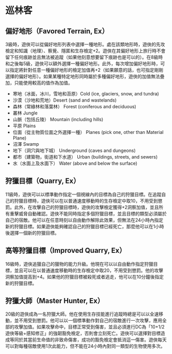 # 巡林客

## 偏好地形（Favored Terrain, Ex）
3級時，遊俠可以從偏好地形列表中選擇一種地形。處在該類地形時，遊俠的先攻檢定和知識（地理）、察覺、隱匿和生存檢定+2。遊俠在其偏好地形上旅行時不會留下任何痕跡並且無法被追蹤（如果他刻意想要留下痕跡也是可以的）。在8級時和之後每5級，遊俠可以額外選擇一種偏好地形。此外，每次增加偏好地形時，可以指定將針對任意一種偏好地形的檢定加值再+2（如果願意的話，也可指定剛剛選擇的偏好地形）。如果某種特定地形同時屬於多種偏好地形，遊俠的加值無法疊加，只能使用較高的值作為加值。

- 寒地（冰面，冰川，雪地和苔原）Cold (ice, glaciers, snow, and tundra)
- 沙漠（沙地和荒地）Desert (sand and wastelands)
- 森林（常綠林和落葉林） Forest (coniferous and deciduous)
- 叢林 Jungle
- 山脈（包括丘陵） Mountain (including hills)
- 平原 Plains
- 位面（從主物質位面之外選擇一種） Planes (pick one, other than Material Plane)
- 沼澤 Swamp
- 地下（洞穴與地下城） Underground (caves and dungeons)
- 都市（建築物，街道和下水道） Urban (buildings, streets, and sewers)
- 水（水面上及水面下） Water (above and below the surface)

## 狩獵目標（Quarry, Ex）
11級時，遊俠可以以標準動作指定一個視線內的目標為自己的狩獵目標。在追蹤自己的狩獵目標時，遊俠可以在以普通速度移動時的生存檢定中取10，不用受到懲罰。此外，在攻擊自己的狩獵目標時，遊俠的攻擊檢定獲得+2洞察加值，並且所有重擊威脅自動確認。遊俠不能同時指定多個狩獵目標，並且目標的類型必須屬於自己的宿敵。他可以在任意時刻以自由動作解除此效果，但無法在24小時內指定新的狩獵目標。如果遊俠能夠確認自己的狩獵目標已經死亡，那麼他可以在1小時後選擇一個新的狩獵目標。

## 高等狩獵目標（Improved Quarry, Ex）
16級時，遊俠追獵自己的獵物的能力升級。他現在可以以自由動作指定狩獵目標，並且可以在以普通速度移動時的生存檢定中取20，不用受到懲罰。他的攻擊洞察加值提高到+4。如果他的狩獵目標被殺死或者逃走，他可以在10分鐘後指定新的狩獵目標。

## 狩獵大師（Master Hunter, Ex）
20級的遊俠成為一名狩獵大師。他在使用生存技能進行追蹤時總是可以以全速移動，並不用受到懲罰。他可以以一個標準動作對自己的宿敵進行一次攻擊，應用全部的攻擊加值。如果攻擊命中，目標正常受到傷害，並且必須進行DC為「10+1/2遊俠等級+感知修正」的強韌豁免檢定，否則會立刻死亡。遊俠可以選擇對目標造成等同於其當前生命值的非致命傷害，成功的豁免檢定會抵消這一傷害。遊俠每天可以對每種宿敵使用1次此能力，但不能在24小時內對同一類型的生物使用多次。
 